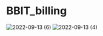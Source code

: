 # BBIT_billing
![2022-09-13 (6)](https://user-images.githubusercontent.com/113406454/189801470-b3a8bccc-7ddc-4120-a6d9-2aa254793813.png)
![2022-09-13 (4)](https://user-images.githubusercontent.com/113406454/189801557-81ac1998-34ee-4b18-ae8b-36128a03f055.png)
